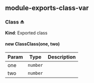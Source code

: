 <a name="module_module-exports-class-var"></a>
## module-exports-class-var
  
<a name="exp_module_module-exports-class-var--Class"></a>
### Class ⏏  
**Kind**: Exported class  
<a name="new_module_module-exports-class-var--Class_new"></a>
#### new ClassClass(one, two)  
  

| Param | Type     | Description |
| ----- | -------- | ----------- |
| one   | `number` |             |
| two   | `number` |             |


